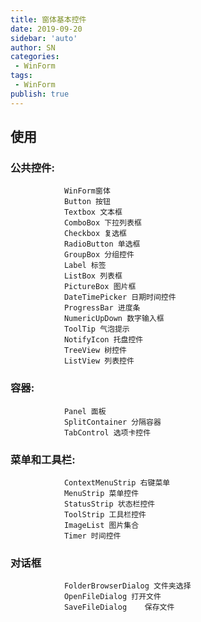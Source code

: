```yaml
---
title: 窗体基本控件
date: 2019-09-20
sidebar: 'auto'
author: SN
categories: 
 - WinForm
tags:
 - WinForm
publish: true
---
```


## 使用

### 公共控件:
                WinForm窗体
                Button 按钮
                Textbox 文本框
                ComboBox 下拉列表框
                Checkbox 复选框
                RadioButton 单选框
                GroupBox 分组控件
                Label 标签
                ListBox 列表框
                PictureBox 图片框
                DateTimePicker 日期时间控件
                ProgressBar 进度条
                NumericUpDown 数字输入框
                ToolTip 气泡提示
                NotifyIcon 托盘控件
                TreeView 树控件
                ListView 列表控件
###   容器:
                Panel 面板
                SplitContainer 分隔容器
                TabControl 选项卡控件

###         菜单和工具栏:
                ContextMenuStrip 右键菜单
                MenuStrip 菜单控件
                StatusStrip 状态栏控件
                ToolStrip 工具栏控件
                ImageList 图片集合
                Timer 时间控件

###  对话框

                FolderBrowserDialog 文件夹选择
                OpenFileDialog 打开文件
                SaveFileDialog    保存文件